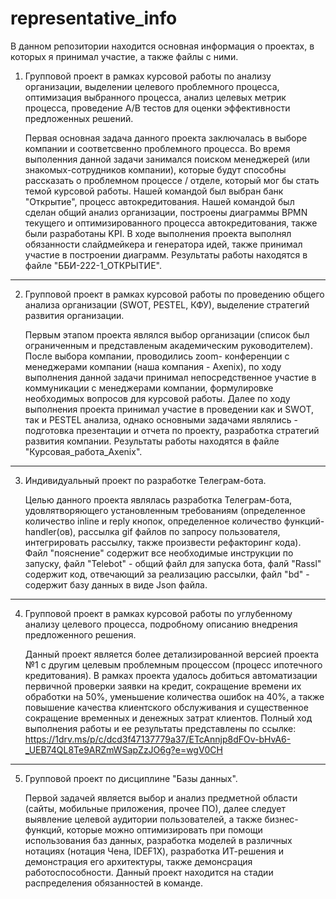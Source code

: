 # representative_info
В данном репозитории находится основная информация о проектах, в которых я принимал участие, а также файлы с ними.

1. Групповой проект в рамках курсовой работы по анализу организации, выделении целевого проблемного процесса, оптимизация выбранного процесса, анализ целевых метрик процесса, проведение А/В тестов для оценки 
   эффективности предложенных решений.
   
    Первая основная задача данного проекта заключалась в выборе компании и соответсвенно проблемного процесса. Во время выполенния данной задачи занимался поиском менеджерей (или знакомых-сотрудников компании),       которые будут способны рассказать о проблемном процессе / отделе, который мог бы стать темой курсовой работы. Нашей командой был выбран банк "Открытие", процесс автокредитования. Нашей командой был сделан 
    общий анализ организации, построены диаграммы BPMN текущего и оптимизированного процесса автокредитования, также были разработаны KPI. В ходе выполнения проекта выполнял обязанности слайдмейкера и генератора 
    идей, также принимал участие в построении диаграмм. Результаты работы находятся в файле "ББИ-222-1_ОТКРЫТИЕ".


---------------------------------------------------------------------------------------------------------------------------------------------------------------------------------------------------------------------

2. Групповой проект в рамках курсовой работы по проведению общего анализа организации (SWOT, PESTEL, КФУ), выделение стратегий развития организации.

    Первым этапом проекта являлся выбор организации (список был ограниченным и представленым академическим руководителем). После выбора компании, проводились zoom- 
    конференции с менеджерами компании (наша компания - Axenix), по ходу выполнения данной задачи принимал непосредственное участие в коммуникации с менеджерами компании, формулировке необходимых вопросов для 
    курсовой работы. Далее по ходу выполнения проекта принимал участие в проведении как и SWOT, так и PESTEL анализа, однако основными задачами являлись - подготовка презентации и отчета по проекту, разработка 
    стратегий развития компании. Результаты работы находятся в файле "Курсовая_работа_Axenix".


---------------------------------------------------------------------------------------------------------------------------------------------------------------------------------------------------------------------

3. Индивидуальный проект по разработке Телеграм-бота.

    Целью данного проекта являлась разработка Телеграм-бота, удовлятворяющего установленным требованиям (определенное количество inline и reply кнопок, определенное количество функций-handler(ов), рассылка gif 
    файлов по запросу пользователя, интегрировать рассылку, также произвести рефакторинг кода). Файл "пояснение" содержит все необходимые инструкции по запуску, файл "Telebot" - общий файл для запуска бота, фалй 
    "Rassl" содержит код, отвечающий за реализацию рассылки, файл "bd" - содержит базу данных в виде Json файла.


---------------------------------------------------------------------------------------------------------------------------------------------------------------------------------------------------------------------

4. Групповой проект в рамках курсовой работы по углубенному анализу целевого процесса, подробному описанию внедрения предложенного решения.

   Данный проект является более детализированной версией проекта №1 с другим целевым проблемным процессом (процесс ипотечного кредитования). В рамках проекта удалось добиться автоматизации первичной проверки 
   заявки на кредит, сокращение времени их обработки на 50%, уменьшение количества ошибок на 40%, а также повышение качества клиентского обслуживания и существенное сокращение временных и денежных затрат 
   клиентов. Полный ход выполнения работы и ее результаты представлены по ссылке: https://1drv.ms/p/c/dcd3f47137779a37/ETcAnnjp8dFOv-bHvA6-_UEB74QL8Te9ARZmWSapZzJO6g?e=wgV0CH

---------------------------------------------------------------------------------------------------------------------------------------------------------------------------------------------------------------------

5. Групповой проект по дисциплине "Базы данных".

    Первой задачей является выбор и анализ предметной области (сайты, мобильные приложения, прочее ПО), далее следует выявление целевой аудитории пользователей, а также бизнес-функций, которые можно 
    оптимизировать при помощи использования баз данных, разработка моделей в различных нотациях (нотация Чена,  IDEF1X), разработка ИТ-решения и демонстрация его архитектуры, также демонсрация работоспособности. 
    Данный проект находится на стадии распределения обязанностей в команде.
